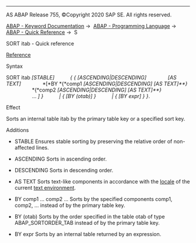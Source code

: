   

* * *

AS ABAP Release 755, ©Copyright 2020 SAP SE. All rights reserved.

[ABAP - Keyword Documentation](javascript:call_link\('abenabap.htm'\)) →  [ABAP - Programming Language](javascript:call_link\('abenabap_reference.htm'\)) →  [ABAP - Quick Reference](javascript:call_link\('abenabap_shortref.htm'\)) →  S

SORT itab - Quick reference

[Reference](javascript:call_link\('abapsort_itab.htm'\))

Syntax

SORT itab *\[*STABLE*\]*
          *{* *{* *\[*ASCENDING*|*DESCENDING*\]*
              *\[*AS TEXT*\]*
              *\[*BY *{*comp1 *\[*ASCENDING*|*DESCENDING*\]* *\[*AS TEXT*\]**}*
                  *{*comp2 *\[*ASCENDING*|*DESCENDING*\]* *\[*AS TEXT*\]**}*
                  ... *\]* *}*
          *|* *{* *\[*BY (otab)*\]* *}*
          *|* *{* *\[*BY expr*\]* *}* *}*.

Effect

Sorts an internal table itab by the primary table key or a specified sort key.

Additions

-   STABLE
    Ensures stable sorting by preserving the relative order of non-affected lines.
    

-   ASCENDING
    Sorts in ascending order.
    

-   DESCENDING
    Sorts in descending order.
    

-   AS TEXT
    Sorts text-like components in accordance with the [locale](javascript:call_link\('abenlocale_glosry.htm'\) "Glossary Entry") of the current [text environment](javascript:call_link\('abentext_environment_glosry.htm'\) "Glossary Entry").
    

-   BY comp1 ... comp2 ...
    Sorts by the specified components comp1, comp2, ... instead of by the primary table key.
    

-   BY (otab)
    Sorts by the order specified in the table otab of type ABAP\_SORTORDER\_TAB instead of by the primary table key.
    

-   BY expr
    Sorts by an internal table returned by an expression.